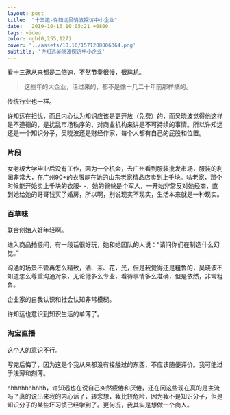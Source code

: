 ```yaml
---
layout: post
title:  "十三邀-许知远吴晓波探访中小企业"
date:   2019-10-16 10:05:21 +0800
tags: video
color: rgb(0,255,127)
cover: '../assets/10.16/1571208006364.png'
subtitle: '许知远吴晓波探访中小企业'
---
```


看十三邀从来都是二倍速，不然节奏很慢，很尴尬。

> 这些年的大企业，活过来的，都不是像十几二十年前那样搞的。

传统行业也一样。

许知远在担忧，而且内心认为知识应该是更开放（免费）的，而吴晓波觉得他这样是不道德的，是扰乱市场秩序的，对商业机构来讲是不可持续的事情。所以许知远还是一个知识分子，吴晓波还是财经作家，每个人都有自己的屁股和位置。

### 片段

女老板大学毕业后没有工作，因为一个机会，去广州看到服装批发市场，服装的利润非常大，在广州90+的衣服能在她的山东老家精品店卖到上千块。啥老家，那个时候能开始卖上千块的衣服- -，她的爸爸是个军人，一开始非常反对她经商，直到她给她的哥哥钱买了婚房，所以啊，别说现实不现实，生活本来就是一种现实。

### 百草味

联合创始人好年轻啊。

进入商品拍摄间，有一段话很好玩，她和她团队的人说：“请问你们在制造什么幻觉。”

沟通的场景不管再怎么精致，酒、茶、花，光，但是我觉得还是粗鲁的，吴晓波不知道怎么尊重沟通对象，无论他多么专业，看待事情多么准确，但是依然，非常粗鲁。

企业家的自我认识和社会认知非常模糊。

许知远也意识到知识生活的单薄了。

### 淘宝直播

这个人的意识不行。

写完后悔了，因为这是个我从来都没有接触过的东西，不应该随便评价。我可能过于浅薄和刻薄。

hhhhhhhhhhh，许知远也在说自己突然疲倦和厌倦，还在问这些现在真的是主流吗？真的说出来我的内心话了，转念想，我比较危险，因为我不是知识分子，但是知识分子的某些坏习惯已经学到了。更何况，我其实是想做一个商人。


